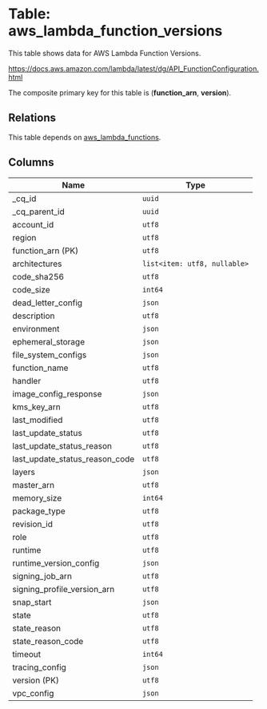 # Table: aws_lambda_function_versions

This table shows data for AWS Lambda Function Versions.

https://docs.aws.amazon.com/lambda/latest/dg/API_FunctionConfiguration.html

The composite primary key for this table is (**function_arn**, **version**).

## Relations

This table depends on [aws_lambda_functions](aws_lambda_functions.md).

## Columns

| Name          | Type          |
| ------------- | ------------- |
|_cq_id|`uuid`|
|_cq_parent_id|`uuid`|
|account_id|`utf8`|
|region|`utf8`|
|function_arn (PK)|`utf8`|
|architectures|`list<item: utf8, nullable>`|
|code_sha256|`utf8`|
|code_size|`int64`|
|dead_letter_config|`json`|
|description|`utf8`|
|environment|`json`|
|ephemeral_storage|`json`|
|file_system_configs|`json`|
|function_name|`utf8`|
|handler|`utf8`|
|image_config_response|`json`|
|kms_key_arn|`utf8`|
|last_modified|`utf8`|
|last_update_status|`utf8`|
|last_update_status_reason|`utf8`|
|last_update_status_reason_code|`utf8`|
|layers|`json`|
|master_arn|`utf8`|
|memory_size|`int64`|
|package_type|`utf8`|
|revision_id|`utf8`|
|role|`utf8`|
|runtime|`utf8`|
|runtime_version_config|`json`|
|signing_job_arn|`utf8`|
|signing_profile_version_arn|`utf8`|
|snap_start|`json`|
|state|`utf8`|
|state_reason|`utf8`|
|state_reason_code|`utf8`|
|timeout|`int64`|
|tracing_config|`json`|
|version (PK)|`utf8`|
|vpc_config|`json`|